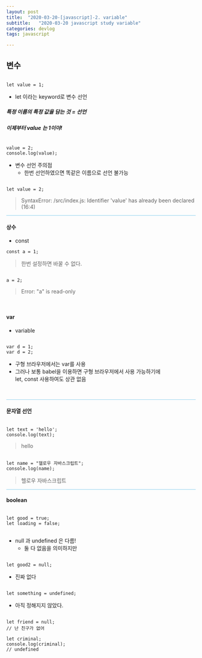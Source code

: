 ```yaml
---
layout: post
title:  "2020-03-20-[javascript]-2. variable"
subtitle:   "2020-03-20 javascript study variable"
categories: devlog
tags: javascript

---
```


## 변수

```

let value = 1;

```

- let 이라는 keyword로 변수 선언 <br/>

##### 특정 이름의 특정 값을 담는 것 = 선언
##### 이제부터 value 는 1이야!

```

value = 2;
console.log(value);

```

- 변수 선언 주의점
	- 한번 선언하였으면 똑같은 이름으로 선언 불가능

```

let value = 2;

```

>SyntaxError: /src/index.js:
>Identifier 'value' has already been declared (16:4)

<hr style="height: 1px; background: skyblue; "/>

#### 상수

- const

```
const a = 1;

```

> 한번 설정하면 바꿀 수 없다.

```

a = 2;

```

> Error: "a" is read-only


<br/>

#### var
- variable

```

var d = 1;
var d = 2;

```

- 구형 브라우저에서는 var를 사용
- 그러나 보통 babel을 이용하면 구형 브라우저에서 사용 가능하기에 <br/>
	let, const 사용하여도 상관 없음

<br/>

<hr style="height: 1px; background: skyblue; "/>

#### 문자열 선언

```

let text = 'hello';
console.log(text);

```

> hello

```

let name = "헬로우 자바스크립트";
console.log(name);

```

> 헬로우 자바스크립트

<hr style="height: 1px; background: skyblue; "/>

#### boolean

```

let good = true;
let loading = false;


```

- null 과 undefined 은 다름!
	- 둘 다 없음을 의미하지만

```

let good2 = null;

```

- 진짜 없다

```

let something = undefined;

```

- 아직 정해지지 않았다.


```

let friend = null;
// 난 친구가 없어

let criminal;
console.log(criminal);
// undefined

```
